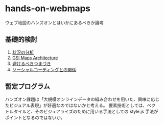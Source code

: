 # hands-on-webmaps
ウェブ地図のハンズオンとはいかにあるべきか論考

## 基礎的検討
1. [状況の分析](analysis.md)
2. [GSI Maps Architecture](architecture.md)
3. [避けるべきつまづき](obstacles.md)
4. [ソーシャルコーディングとの関係](social_coding.md)

## 暫定プログラム
ハンズオン課題は「大規模オンラインデータの組み合わせを用いた、興味に応じたビジュアル表現」が好適なのではないかと考える。
要素技術としては、ベクトルタイルと、そのビジュアライズのために用いる手法としての style.js 手法がポイントとなるのではないか。
